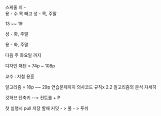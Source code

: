스케줄 
지 -   
용 -  수 목 빼고 
성 -  목, 주말


13 ~~ 19 

성 - 화, 주말

용 - 화,   주말


다음 주 화요일 까지

디자인 패턴 = 74p ~ 108p

교수 : 지철 용훈

알고리즘 = 16p ~~ 29p 연습문제까지
	의사코드 규칙x
	2.2 알고리즘의 분석 자세히




깃허브 단축키 --> 컨트롤 + P

첫 실행시 pull 
저장 할때 커밋 - > 풀 - > 푸쉬

